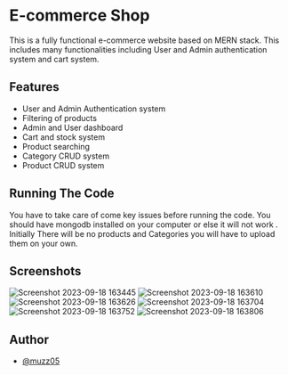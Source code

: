 
# E-commerce Shop

This is a fully functional e-commerce website based on MERN stack. This includes many functionalities including User and Admin authentication system and cart system.





## Features

- User and Admin Authentication system
- Filtering of products
- Admin and User dashboard
- Cart and stock system
- Product searching 
- Category CRUD system
- Product CRUD system

##  Running The Code
You have to take care of come key issues before running the code. You should have mongodb installed on your computer or else it will not work . Initially There will be no products and Categories you will have to upload them on your own. 

## Screenshots
![Screenshot 2023-09-18 163445](https://github.com/muzz05/E-commerce-Shop-2023/assets/142844170/3a5838d4-0dbd-4f3b-bf0b-fb560ea537fe)
![Screenshot 2023-09-18 163610](https://github.com/muzz05/E-commerce-Shop-2023/assets/142844170/998ae281-89b9-408a-8ac4-76c6e2ea6e13)
![Screenshot 2023-09-18 163626](https://github.com/muzz05/E-commerce-Shop-2023/assets/142844170/f1becf73-5eb3-4d08-92fe-45ac0c5523a6)
![Screenshot 2023-09-18 163704](https://github.com/muzz05/E-commerce-Shop-2023/assets/142844170/586d99a4-b9e1-4855-b0b1-575214a4cf52)
![Screenshot 2023-09-18 163752](https://github.com/muzz05/E-commerce-Shop-2023/assets/142844170/6a3fef3a-2360-48f0-864b-eec47e737b09)
![Screenshot 2023-09-18 163806](https://github.com/muzz05/E-commerce-Shop-2023/assets/142844170/fa223153-ce9b-4326-a873-c827bbecb6d3)

## Author

- [@muzz05](https://github.com/muzz05)

